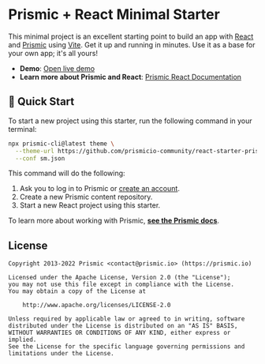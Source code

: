 # Prismic + React Minimal Starter

This minimal project is an excellent starting point to build an app with [React][react] and [Prismic][prismic] using [Vite][vite]. Get it up and running in minutes. Use it as a base for your own app; it's all yours!

- **Demo**: [Open live demo][live-demo]
- **Learn more about Prismic and React**: [Prismic React Documentation][prismic-docs]

## 🚀 Quick Start

To start a new project using this starter, run the following command in your terminal:

```sh
npx prismic-cli@latest theme \
  --theme-url https://github.com/prismicio-community/react-starter-prismic-minimal \
  --conf sm.json
```

This command will do the following:

1. Ask you to log in to Prismic or [create an account][prismic-sign-up].
2. Create a new Prismic content repository.
3. Start a new React project using this starter.

To learn more about working with Prismic, [**see the Prismic docs**][prismic-docs].

## License

```
Copyright 2013-2022 Prismic <contact@prismic.io> (https://prismic.io)

Licensed under the Apache License, Version 2.0 (the "License");
you may not use this file except in compliance with the License.
You may obtain a copy of the License at

    http://www.apache.org/licenses/LICENSE-2.0

Unless required by applicable law or agreed to in writing, software
distributed under the License is distributed on an "AS IS" BASIS,
WITHOUT WARRANTIES OR CONDITIONS OF ANY KIND, either express or implied.
See the License for the specific language governing permissions and
limitations under the License.
```

[prismic]: https://prismic.io/
[prismic-docs]: https://prismic.io/docs/technologies/react
[prismic-sign-up]: https://prismic.io/dashboard/signup
[react]: https://reactjs.org/
[vite]: https://vitejs.dev/
[live-demo]: https://react-starter-prismic-minimal.vercel.app/
